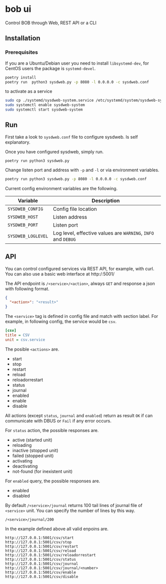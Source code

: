 # bob ui
Control BOB through Web, REST API or a CLI

## Installation

### Prerequisites

If you are a Ubuntu/Debian user you need to install `libsystemd-dev`, for
CentOS users the package is `systemd-devel`.


```sh
poetry install
poetry run  python3 sysdweb.py -p 8080 -l 0.0.0.0 -c sysdweb.conf
```
to activate as a service 
````sh
sudo cp ./systemd/sysdweb-system.service /etc/systemd/system/sysdweb-system.service
sudo systemctl enable sysdweb-system
sudo systemctl start sysdweb-system
````

## Run

First take a look to `sysdweb.conf` file to configure sysdweb. Is self
explanatory.


Once you have configured sysdweb, simply run.

```
poetry run python3 sysdweb.py 
```

Change listen port and address with `-p` and `-l` or via environment variables.

```sh
poetry run python3 sysdweb.py -p 8080 -l 0.0.0.0 -c sysdweb.conf
```

Current config environment variables are the following.

| Variable | Description |
| --- | --- |
| `SYSDWEB_CONFIG` | Config file location |
| `SYSDWEB_HOST` | Listen address |
| `SYSDWEB_PORT` | Listen port |
| `SYSDWEB_LOGLEVEL` | Log level, effective values are `WARNING`, `INFO` and `DEBUG` |

## API

You can control configured services via REST API, for example, with curl.\
You can also use a basic web interface at http:/<ip>:5001/

The API endpoint is `/<service>/<action>`, always `GET` and response
a json with following format.

```json
{
  "<action>": "<result>"
}
```

The `<service>` tag is defined in config file and match with section label.
For example, in following config, the service would be `csv`.

```ini
[csv]
title = CSV
unit = csv.service
```

The posible `<actions>` are.

* start
* stop
* restart
* reload
* reloadorrestart
* status
* journal
* enabled
* enable
* disable

All actions (except `status`, `journal` and `enabled`) return as result `OK` if can
communicate with DBUS or `Fail` if any error occurs.

For `status` action, the possible responses are.

* active (started unit)
* reloading
* inactive (stopped unit)
* failed (stopped unit)
* activating
* deactivating
* not-found (for inexistent unit)

For `enabled` query, the possible responses are.

* enabled
* disabled

By default `/<service>/journal` returns 100 tail lines of journal
file of `<service>` unit. You can specify the number of lines by this way.

```
/<service>/journal/200
```

In the example defined above all valid enpoins are.

```
http://127.0.0.1:5001/csv/start
http://127.0.0.1:5001/csv/stop
http://127.0.0.1:5001/csv/restart
http://127.0.0.1:5001/csv/reload
http://127.0.0.1:5001/csv/reloadorrestart
http://127.0.0.1:5001/csv/status
http://127.0.0.1:5001/csv/journal
http://127.0.0.1:5001/csv/journal/<number>
http://127.0.0.1:5001/csv/enable
http://127.0.0.1:5001/csv/disable
```
